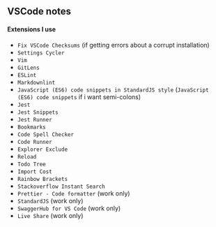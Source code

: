 ## VSCode notes

#### Extensions I use

- `Fix VSCode Checksums` (if getting errors about a corrupt installation)
- `Settings Cycler`
- `Vim`
- `GitLens`
- `ESLint`
- `Markdownlint` 
- `JavaScript (ES6) code snippets in StandardJS style` (`JavaScript (ES6) code snippets` if i want semi-colons)
- `Jest`
- `Jest Snippets`
- `Jest Runner`
- `Bookmarks`
- `Code Spell Checker`
- `Code Runner`
- `Explorer Exclude`
- `Reload`
- `Todo Tree`
- `Import Cost`
- `Rainbow Brackets`
- `Stackoverflow Instant Search`
- `Prettier - Code formatter` (work only)
- `StandardJS` (work only)
- `SwaggerHub for VS Code` (work only)
- `Live Share` (work only)
